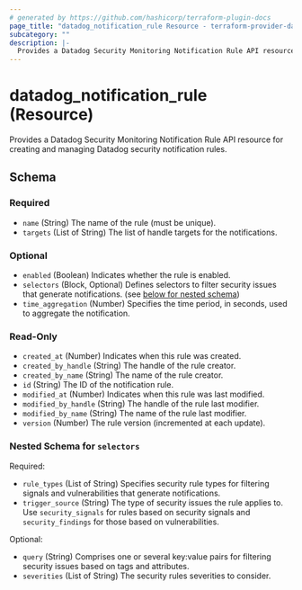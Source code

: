 ```yaml
---
# generated by https://github.com/hashicorp/terraform-plugin-docs
page_title: "datadog_notification_rule Resource - terraform-provider-datadog"
subcategory: ""
description: |-
  Provides a Datadog Security Monitoring Notification Rule API resource for creating and managing Datadog security notification rules.
---
```


# datadog_notification_rule (Resource)

Provides a Datadog Security Monitoring Notification Rule API resource for creating and managing Datadog security notification rules.



<!-- schema generated by tfplugindocs -->
## Schema

### Required

- `name` (String) The name of the rule (must be unique).
- `targets` (List of String) The list of handle targets for the notifications.

### Optional

- `enabled` (Boolean) Indicates whether the rule is enabled.
- `selectors` (Block, Optional) Defines selectors to filter security issues that generate notifications. (see [below for nested schema](#nestedblock--selectors))
- `time_aggregation` (Number) Specifies the time period, in seconds, used to aggregate the notification.

### Read-Only

- `created_at` (Number) Indicates when this rule was created.
- `created_by_handle` (String) The handle of the rule creator.
- `created_by_name` (String) The name of the rule creator.
- `id` (String) The ID of the notification rule.
- `modified_at` (Number) Indicates when this rule was last modified.
- `modified_by_handle` (String) The handle of the rule last modifier.
- `modified_by_name` (String) The name of the rule last modifier.
- `version` (Number) The rule version (incremented at each update).

<a id="nestedblock--selectors"></a>
### Nested Schema for `selectors`

Required:

- `rule_types` (List of String) Specifies security rule types for filtering signals and vulnerabilities that generate notifications.
- `trigger_source` (String) The type of security issues the rule applies to. Use `security_signals` for rules based on security signals and `security_findings` for those based on vulnerabilities.

Optional:

- `query` (String) Comprises one or several key:value pairs for filtering security issues based on tags and attributes.
- `severities` (List of String) The security rules severities to consider.
